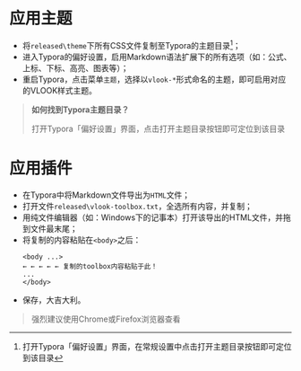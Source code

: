 # 应用主题

+ 将`released\theme`下所有CSS文件复制至Typora的主题目录[^主题目录]；
+ 进入Typora的偏好设置，启用Markdown语法扩展下的所有选项（如：公式、上标、下标、高亮、图表等）；
+ 重启Typora，点击菜单`主题`，选择以`vlook-*`形式命名的主题，即可启用对应的VLOOK样式主题。

[^主题目录]: 打开Typora「偏好设置」界面，在常规设置中点击<kbd>打开主题目录</kbd>按钮即可定位到该目录

> **如何找到Typora主题目录？**
>
> 打开Typora「偏好设置」界面，点击<kbd>打开主题目录</kbd>按钮即可定位到该目录

# 应用插件

+ 在Typora中将Markdown文件导出为`HTML`文件；
+ 打开文件`released\vlook-toolbox.txt`，全选所有内容，并复制；
+ 用纯文件编辑器（如：Windows下的记事本）打开该导出的HTML文件，并拖到文件最末尾；
+ 将复制的内容粘贴在`<body>`之后：
  ```
  <body ...>
  ← ← ← ← ← 复制的toolbox内容粘贴于此！
  ...
  </body>
  ```
+ 保存，大吉大利。

> 强烈建议使用Chrome或Firefox浏览器查看